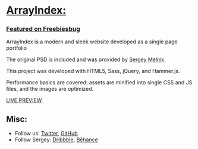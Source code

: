 # [ArrayIndex:](http://arrayindex.com)

### [Featured on Freebiesbug](http://freebiesbug.com/psd-freebies/global-futuristic-one-page-portfolio-psd-html/)

ArrayIndex is a modern and sleek website developed as a single page portfolio

The original PSD is included and was provided by [Sergey Melnik](https://www.behance.net/SergeyMelnik).

This project was developed with HTML5, Sass, jQuery, and Hammer.js.

Performance basics are covered: assets are minified into single CSS and JS files, and the images are optimized.

[LIVE PREVIEW](http://arrayindex.com)

## Misc:

* Follow us: [Twitter](https://twitter.com/rag_sax), [GitHub](https://github.com/anurag-saxena)
* Follow Sergey: [Dribbble](https://dribbble.com/sergeymelnik), [Bēhance](https://www.behance.net/SergeyMelnik)
